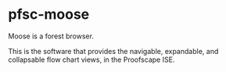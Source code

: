 # pfsc-moose

Moose is a forest browser.

This is the software that provides the navigable, expandable, and collapsable
flow chart views, in the Proofscape ISE.
